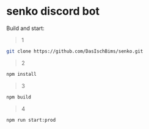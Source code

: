 # senko discord bot

Build and start:

> 1
```bash
git clone https://github.com/DasIschBims/senko.git
```

> 2
```bash
npm install
```

> 3
```bash
npm build
```

> 4
```bash
npm run start:prod
```